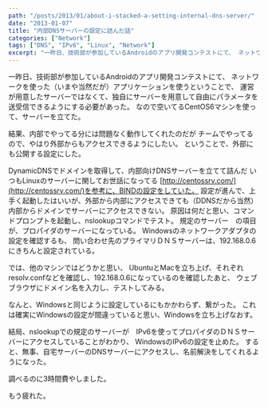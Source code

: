```yaml
---
path: "/posts/2013/01/about-i-stacked-a-setting-internal-dns-server/"
date: "2013-01-07"
title: "内部DNSサーバーの設定に詰んだ話"
categories: ["Network"]
tags: ["DNS", "IPv6", "Linux", "Network"]
excerpt: "一昨日、技術部が参加しているAndroidのアプリ開発コンテストにて、 ネットワークを使った（いまや当然だが）アプリケーションを使うということで、 運営..."
---
```


一昨日、技術部が参加しているAndroidのアプリ開発コンテストにて、 ネットワークを使った（いまや当然だが）アプリケーションを使うということで、 運営が用意したサーバーではなくて、独自にサーバーを用意して自由にパラメータを送受信できるようにする必要があった。 
なので空いてるCentOS6マシンを使って、サーバーを立てた。 

結果、内部でやってる分には問題なく動作してくれたのだが チームでやってるので、やはり外部からもアクセスできるようにしたい。
ということで、外部にも公開する設定にした。 

DynamicDNSでドメインを取得して、内部向けDNSサーバーを立てて詰んだ いつもLinuxのサーバーに関してお世話になってる [http://centossrv.com/](http://centossrv.com/)を参考に、BINDの設定をしていた。 
設定が進んで、上手く起動したはいいが、外部から内部にアクセスできても（DDNSだから当然） 内部からドメインでサーバーにアクセスできない。 
原因は何だと思い、コマンドプロンプトを起動し、nslookupコマンドでテスト。 
規定のサーバー　の項目が、プロパイダのサーバーになっている。
Windowsのネットワークアダプタの設定を確認するも、 問い合わせ先のプライマリＤＮＳサーバーは、192.168.0.6にきちんと設定されている。 

では、他のマシンではどうかと思い、 UbuntuとMacを立ち上げ、それぞれ　resolv.confなどを確認し、192.168.0.6になっているのを確認したあと、 ウェブブラウザにドメイン名を入力し、テストしてみる。 

なんと、Windowsと同じように設定しているにもかかわらず、繋がった。 これは確実にWindowsの設定が間違っていると思い、Windowsを立ち上げなおす。 

結局、nslookupでの規定のサーバーが　IPv6を使ってプロパイダのＤＮＳサーバーにアクセスしていることがわかり、 WindowsのIPv6の設定を止めた。 すると、無事、自宅サーバーのDNSサーバーにアクセスし、名前解決をしてくれるようになった。 

調べるのに3時間費やしました。　

もう疲れた。